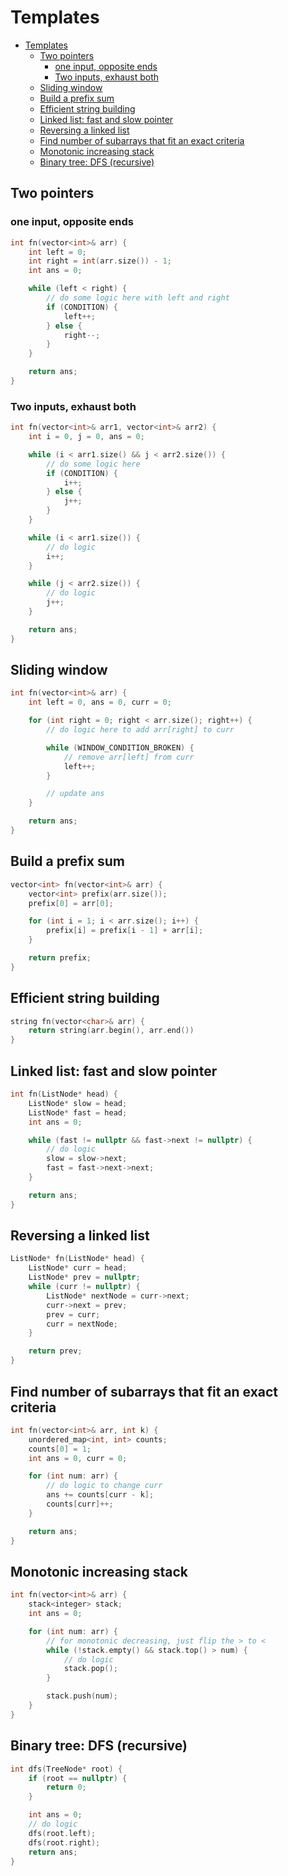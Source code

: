 # Templates

- [Templates](#templates)
  - [Two pointers](#two-pointers)
    - [one input, opposite ends](#one-input-opposite-ends)
    - [Two inputs, exhaust both](#two-inputs-exhaust-both)
  - [Sliding window](#sliding-window)
  - [Build a prefix sum](#build-a-prefix-sum)
  - [Efficient string building](#efficient-string-building)
  - [Linked list: fast and slow pointer](#linked-list-fast-and-slow-pointer)
  - [Reversing a linked list](#reversing-a-linked-list)
  - [Find number of subarrays that fit an exact criteria](#find-number-of-subarrays-that-fit-an-exact-criteria)
  - [Monotonic increasing stack](#monotonic-increasing-stack)
  - [Binary tree: DFS (recursive)](#binary-tree-dfs-recursive)


## Two pointers

### one input, opposite ends

```c++
int fn(vector<int>& arr) {
    int left = 0;
    int right = int(arr.size()) - 1;
    int ans = 0;

    while (left < right) {
        // do some logic here with left and right
        if (CONDITION) {
            left++;
        } else {
            right--;
        }
    }

    return ans;
}
```

### Two inputs, exhaust both

```c++
int fn(vector<int>& arr1, vector<int>& arr2) {
    int i = 0, j = 0, ans = 0;

    while (i < arr1.size() && j < arr2.size()) {
        // do some logic here
        if (CONDITION) {
            i++;
        } else {
            j++;
        }
    }

    while (i < arr1.size()) {
        // do logic
        i++;
    }

    while (j < arr2.size()) {
        // do logic
        j++;
    }

    return ans;
}
```

## Sliding window

```c++
int fn(vector<int>& arr) {
    int left = 0, ans = 0, curr = 0;

    for (int right = 0; right < arr.size(); right++) {
        // do logic here to add arr[right] to curr

        while (WINDOW_CONDITION_BROKEN) {
            // remove arr[left] from curr
            left++;
        }

        // update ans
    }

    return ans;
}
```

## Build a prefix sum

```c++
vector<int> fn(vector<int>& arr) {
    vector<int> prefix(arr.size());
    prefix[0] = arr[0];

    for (int i = 1; i < arr.size(); i++) {
        prefix[i] = prefix[i - 1] + arr[i];
    }

    return prefix;
}
```

## Efficient string building

```c++
string fn(vector<char>& arr) {
    return string(arr.begin(), arr.end())
}
```

## Linked list: fast and slow pointer

```c++
int fn(ListNode* head) {
    ListNode* slow = head;
    ListNode* fast = head;
    int ans = 0;

    while (fast != nullptr && fast->next != nullptr) {
        // do logic
        slow = slow->next;
        fast = fast->next->next;
    }

    return ans;
}
```

## Reversing a linked list

```c++
ListNode* fn(ListNode* head) {
    ListNode* curr = head;
    ListNode* prev = nullptr;
    while (curr != nullptr) {
        ListNode* nextNode = curr->next;
        curr->next = prev;
        prev = curr;
        curr = nextNode;
    }

    return prev;
}
```

## Find number of subarrays that fit an exact criteria

```c++
int fn(vector<int>& arr, int k) {
    unordered_map<int, int> counts;
    counts[0] = 1;
    int ans = 0, curr = 0;

    for (int num: arr) {
        // do logic to change curr
        ans += counts[curr - k];
        counts[curr]++;
    }

    return ans;
}
```

## Monotonic increasing stack

```c++
int fn(vector<int>& arr) {
    stack<integer> stack;
    int ans = 0;

    for (int num: arr) {
        // for monotonic decreasing, just flip the > to <
        while (!stack.empty() && stack.top() > num) {
            // do logic
            stack.pop();
        }

        stack.push(num);
    }
}
```

## Binary tree: DFS (recursive)

```c++
int dfs(TreeNode* root) {
    if (root == nullptr) {
        return 0;
    }

    int ans = 0;
    // do logic
    dfs(root.left);
    dfs(root.right);
    return ans;
}
```

